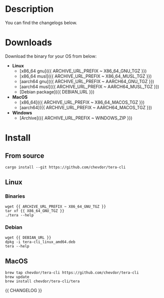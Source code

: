 # Description

You can find the changelogs below.

# Downloads

Download the binary for your OS from below:
- **Linux**
    - [x86_64 gnu]({{ ARCHIVE_URL_PREFIX ~ X86_64_GNU_TGZ }})
    - [x86_64 musl]({{ ARCHIVE_URL_PREFIX ~ X86_64_MUSL_TGZ }})
    - [aarch64 gnu]({{ ARCHIVE_URL_PREFIX ~ AARCH64_GNU_TGZ }})
    - [aarch64 musl]({{ ARCHIVE_URL_PREFIX ~ AARCH64_MUSL_TGZ }})
    - [Debian package]({{ DEBIAN_URL }})
- **MacOS**
    - [x86_64]({{ ARCHIVE_URL_PREFIX ~ X86_64_MACOS_TGZ }})
    - [aarch64]({{ ARCHIVE_URL_PREFIX ~ AARCH64_MACOS_TGZ }})
- **Windows**
    - [Archive]({{ ARCHIVE_URL_PREFIX ~ WINDOWS_ZIP }})

# Install

## From source

```
cargo install --git https://github.com/chevdor/tera-cli
```

## Linux

### Binaries

```
wget {{ ARCHIVE_URL_PREFIX ~ X86_64_GNU_TGZ }}
tar xf {{ X86_64_GNU_TGZ }}
./tera --help
```

### Debian

```
wget {{ DEBIAN_URL }}
dpkg -i tera-cli_linux_amd64.deb
tera --help
```

## MacOS

```
brew tap chevdor/tera-cli https://github.com/chevdor/tera-cli
brew update
brew install chevdor/tera-cli/tera
```

{{ CHANGELOG }}

